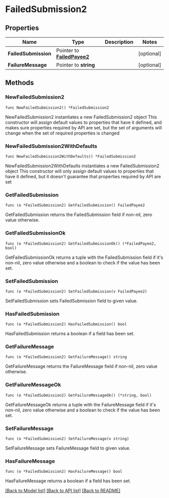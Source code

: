 # FailedSubmission2

## Properties

Name | Type | Description | Notes
------------ | ------------- | ------------- | -------------
**FailedSubmission** | Pointer to [**FailedPayee2**](FailedPayee2.md) |  | [optional] 
**FailureMessage** | Pointer to **string** |  | [optional] 

## Methods

### NewFailedSubmission2

`func NewFailedSubmission2() *FailedSubmission2`

NewFailedSubmission2 instantiates a new FailedSubmission2 object
This constructor will assign default values to properties that have it defined,
and makes sure properties required by API are set, but the set of arguments
will change when the set of required properties is changed

### NewFailedSubmission2WithDefaults

`func NewFailedSubmission2WithDefaults() *FailedSubmission2`

NewFailedSubmission2WithDefaults instantiates a new FailedSubmission2 object
This constructor will only assign default values to properties that have it defined,
but it doesn't guarantee that properties required by API are set

### GetFailedSubmission

`func (o *FailedSubmission2) GetFailedSubmission() FailedPayee2`

GetFailedSubmission returns the FailedSubmission field if non-nil, zero value otherwise.

### GetFailedSubmissionOk

`func (o *FailedSubmission2) GetFailedSubmissionOk() (*FailedPayee2, bool)`

GetFailedSubmissionOk returns a tuple with the FailedSubmission field if it's non-nil, zero value otherwise
and a boolean to check if the value has been set.

### SetFailedSubmission

`func (o *FailedSubmission2) SetFailedSubmission(v FailedPayee2)`

SetFailedSubmission sets FailedSubmission field to given value.

### HasFailedSubmission

`func (o *FailedSubmission2) HasFailedSubmission() bool`

HasFailedSubmission returns a boolean if a field has been set.

### GetFailureMessage

`func (o *FailedSubmission2) GetFailureMessage() string`

GetFailureMessage returns the FailureMessage field if non-nil, zero value otherwise.

### GetFailureMessageOk

`func (o *FailedSubmission2) GetFailureMessageOk() (*string, bool)`

GetFailureMessageOk returns a tuple with the FailureMessage field if it's non-nil, zero value otherwise
and a boolean to check if the value has been set.

### SetFailureMessage

`func (o *FailedSubmission2) SetFailureMessage(v string)`

SetFailureMessage sets FailureMessage field to given value.

### HasFailureMessage

`func (o *FailedSubmission2) HasFailureMessage() bool`

HasFailureMessage returns a boolean if a field has been set.


[[Back to Model list]](../README.md#documentation-for-models) [[Back to API list]](../README.md#documentation-for-api-endpoints) [[Back to README]](../README.md)


